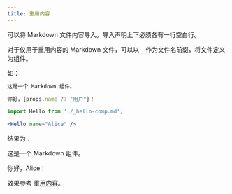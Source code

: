 ```yaml
---
title: 重用内容
---
```


可以将 Markdown 文件内容导入。导入声明上下必须各有一行空白行。

对于仅用于重用内容的 Markdown 文件，可以以 `_` 作为文件名前缀，将文件定义为组件。

如：

```jsx title="_hello-comp.md"
这是一个 Markdown 组件。

你好，{props.name ?? "用户"}！
```

```jsx title="some-doc.md"
import Hello from './_hello-comp.md';

<Hello name="Alice" />
```

结果为：

这是一个 Markdown 组件。

你好，Alice！

效果参考 [重用内容](../../20-examples/40-reuse/index.md)。